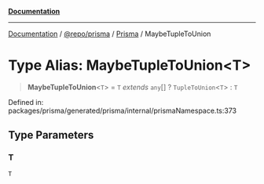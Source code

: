 [**Documentation**](../../../../../README.md)

***

[Documentation](../../../../../README.md) / [@repo/prisma](../../../README.md) / [Prisma](../README.md) / MaybeTupleToUnion

# Type Alias: MaybeTupleToUnion\<T\>

> **MaybeTupleToUnion**\<`T`\> = `T` *extends* `any`[] ? `TupleToUnion`\<`T`\> : `T`

Defined in: packages/prisma/generated/prisma/internal/prismaNamespace.ts:373

## Type Parameters

### T

`T`
